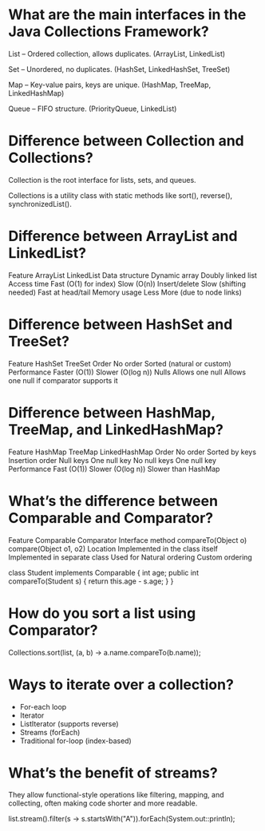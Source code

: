 # What are the main interfaces in the Java Collections Framework?

List – Ordered collection, allows duplicates. (ArrayList, LinkedList)

Set – Unordered, no duplicates. (HashSet, LinkedHashSet, TreeSet)

Map – Key-value pairs, keys are unique. (HashMap, TreeMap, LinkedHashMap)

Queue – FIFO structure. (PriorityQueue, LinkedList)

# Difference between Collection and Collections?

Collection is the root interface for lists, sets, and queues.

Collections is a utility class with static methods like sort(), reverse(), synchronizedList().

# Difference between ArrayList and LinkedList?

Feature ArrayList LinkedList
Data structure Dynamic array Doubly linked list
Access time Fast (O(1) for index) Slow (O(n))
Insert/delete Slow (shifting needed) Fast at head/tail
Memory usage Less More (due to node links)

# Difference between HashSet and TreeSet?

Feature HashSet TreeSet
Order No order Sorted (natural or custom)
Performance Faster (O(1)) Slower (O(log n))
Nulls Allows one null Allows one null if comparator supports it

# Difference between HashMap, TreeMap, and LinkedHashMap?

Feature HashMap TreeMap LinkedHashMap
Order No order Sorted by keys Insertion order
Null keys One null key No null keys One null key
Performance Fast (O(1)) Slower (O(log n)) Slower than HashMap

# What’s the difference between Comparable and Comparator?

Feature Comparable Comparator
Interface method compareTo(Object o) compare(Object o1, o2)
Location Implemented in the class itself Implemented in separate class
Used for Natural ordering Custom ordering

class Student implements Comparable<Student> {
int age;
public int compareTo(Student s) {
return this.age - s.age;
}
}

# How do you sort a list using Comparator?

Collections.sort(list, (a, b) -> a.name.compareTo(b.name));

# Ways to iterate over a collection?

-   For-each loop
-   Iterator
-   ListIterator (supports reverse)
-   Streams (forEach)
-   Traditional for-loop (index-based)

# What’s the benefit of streams?

They allow functional-style operations like filtering, mapping, and collecting, often making code shorter and more readable.

list.stream().filter(s -> s.startsWith("A")).forEach(System.out::println);
